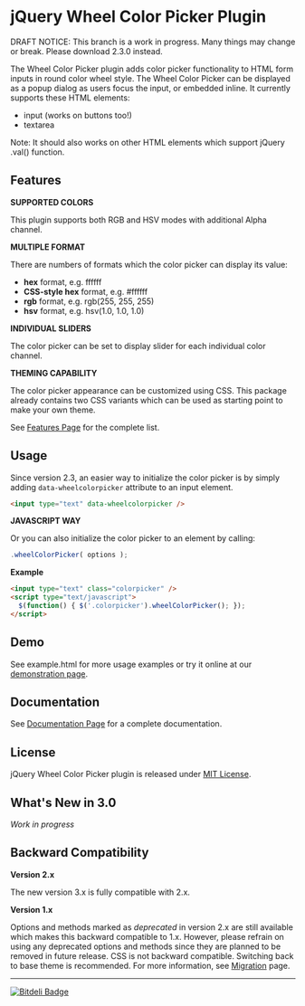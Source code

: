jQuery Wheel Color Picker Plugin
================================

DRAFT NOTICE: This branch is a work in progress. Many things may change or break.
Please download 2.3.0 instead.

The Wheel Color Picker plugin adds color picker functionality to HTML form inputs in round color wheel style. The Wheel Color Picker can be displayed as a popup dialog as users focus the input, or embedded inline. It currently supports these HTML elements:

*   input (works on buttons too!)
*   textarea

Note: It should also works on other HTML elements which support jQuery .val() function.



Features
--------

**SUPPORTED COLORS**

This plugin supports both RGB and HSV modes with additional Alpha channel.

**MULTIPLE FORMAT**

There are numbers of formats which the color picker can display its value:

*   **hex** format, e.g. ffffff
*   **CSS-style hex** format, e.g. #ffffff
*   **rgb** format, e.g. rgb(255, 255, 255)
*   **hsv** format, e.g. hsv(1.0, 1.0, 1.0)
     
**INDIVIDUAL SLIDERS**

The color picker can be set to display slider for each individual color channel.

**THEMING CAPABILITY**

The color picker appearance can be customized using CSS. This package already contains two CSS variants which can be used as starting point to make your own theme.

See [Features Page](https://github.com/fujaru/jquery-wheelcolorpicker/wiki/Features) for the complete list.



Usage
-----

Since version 2.3, an easier way to initialize the color picker is by simply adding `data-wheelcolorpicker` attribute to an input element.

```html
<input type="text" data-wheelcolorpicker />
```

**JAVASCRIPT WAY**

Or you can also initialize the color picker to an element by calling:

```js
.wheelColorPicker( options );
```

**Example**

```html
<input type="text" class="colorpicker" />
<script type="text/javascript">
  $(function() { $('.colorpicker').wheelColorPicker(); });
</script>
```


Demo
----
See example.html for more usage examples or try it online at our [demonstration page](http://www.jar2.net/projects/jquery-wheelcolorpicker/demo).



Documentation
-------------
See [Documentation Page](https://github.com/fujaru/jquery-wheelcolorpicker/wiki) for a complete documentation.



License
-------
jQuery Wheel Color Picker plugin is released under [MIT License](http://opensource.org/licenses/MIT).



What's New in 3.0
-----------------

*Work in progress*



Backward Compatibility
----------------------

**Version 2.x**

The new version 3.x is fully compatible with 2.x.

**Version 1.x**

Options and methods marked as *deprecated* in version 2.x are still available which makes this backward compatible to 1.x. However, please refrain on using any deprecated options and methods since they are planned to be removed in future release. CSS is not backward compatible. Switching back to base theme is recommended. For more information, see [Migration](https://github.com/fujaru/jquery-wheelcolorpicker/wiki/Migration) page.

- - - - -
[![Bitdeli Badge](https://d2weczhvl823v0.cloudfront.net/fujaru/jquery-wheelcolorpicker/trend.png)](https://bitdeli.com/free "Bitdeli Badge")
